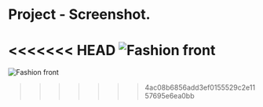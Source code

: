 # Project - Screenshot.

<<<<<<< HEAD
![Fashion front](https://github.com/user-attachments/assets/a4d67df4-5d36-4f57-b213-932f6c30682f)
=======
![Fashion front](https://github.com/user-attachments/assets/a4d67df4-5d36-4f57-b213-932f6c30682f)
>>>>>>> 4ac08b6856add3ef0155529c2e1157695e6ea0bb

